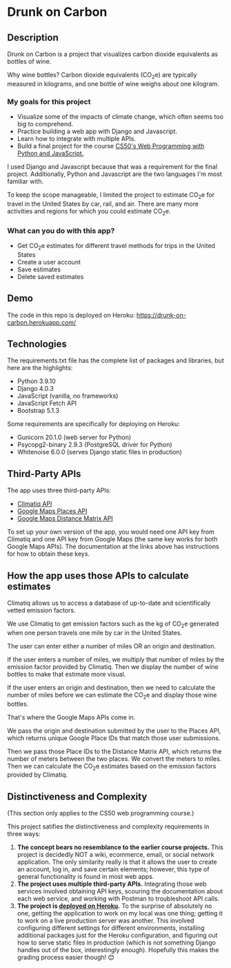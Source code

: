 # Drunk on Carbon

## Description
Drunk on Carbon is a project that visualizes carbon dioxide equivalents as bottles of wine.

Why wine bottles? Carbon dioxide equivalents (CO<sub>2</sub>e) are typically measured in kilograms, and one bottle of wine weighs about one kilogram.

### My goals for this project
* Visualize some of the impacts of climate change, which often seems too big to comprehend.
* Practice building a web app with Django and Javascript.
* Learn how to integrate with multiple APIs.
* Build a final project for the course [CS50's Web Programming with Python and JavaScript.](https://www.edx.org/course/cs50s-web-programming-with-python-and-javascript)

I used Django and Javascript because that was a requirement for the final project. Additionally, Python and Javascript are the two languages I'm most familiar with.

To keep the scope manageable, I limited the project to estimate CO<sub>2</sub>e for travel in the United States by car, rail, and air. There are many more activities and regions for which you could estimate CO<sub>2</sub>e.

### What can you do with this app?
* Get CO<sub>2</sub>e estimates for different travel methods for trips in the United States
* Create a user account
* Save estimates
* Delete saved estimates


## Demo
The code in this repo is deployed on Heroku: https://drunk-on-carbon.herokuapp.com/


## Technologies
The requirements.txt file has the complete list of packages and libraries, but here are the highlights:

* Python 3.9.10 
* Django 4.0.3
* JavaScript (vanilla, no frameworks)
* JavaScript Fetch API
* Bootstrap 5.1.3

Some requirements are specifically for deploying on Heroku:
* Gunicorn 20.1.0 (web server for Python)
* Psycopg2-binary 2.9.3 (PostgreSQL driver for Python)
* Whitenoise 6.0.0 (serves Django static files in production)


## Third-Party APIs
The app uses three third-party APIs:
* [Climatiq API](https://www.climatiq.io/docs)
* [Google Maps Places API](https://developers.google.com/maps/documentation/places/web-service)
* [Google Maps Distance Matrix API](https://developers.google.com/maps/documentation/distance-matrix)

To set up your own version of the app, you would need one API key from Climatiq and one API key from Google Maps (the same key works for both Google Maps APIs). The documentation at the links above has instructions for how to obtain these keys.

## How the app uses those APIs to calculate estimates
Climatiq allows us to access a database of up-to-date and scientifically vetted emission factors.

We use Climatiq to get emission factors such as the kg of CO<sub>2</sub>e generated when one person travels one mile by car in the United States.

The user can enter either a number of miles OR an origin and destination.

If the user enters a number of miles, we multiply that number of miles by the emission factor provided by Climatiq. Then we display the number of wine bottles to make that estimate more visual.

If the user enters an origin and destination, then we need to calculate the number of miles before we can estimate the CO<sub>2</sub>e and display those wine bottles.

That's where the Google Maps APIs come in.

We pass the origin and destination submitted by the user to the Places API, which returns unique Google Place IDs that match those user submissions.

Then we pass those Place IDs to the Distance Matrix API, which returns the number of meters between the two places. We convert the meters to miles. Then we can calculate the CO<sub>2</sub>e estimates based on the emission factors provided by Climatiq.

## Distinctiveness and Complexity
(This section only applies to the CS50 web programming course.)

This project satifies the distinctiveness and complexity requirements in three ways:
1. **The concept bears no resemblance to the earlier course projects.** This project is decidedly NOT a wiki, ecommerce, email, or social network application. The only similarity really is that it allows the user to create an account, log in, and save certain elements; however, this type of general functionality is found in most web apps.
2. **The project uses multiple third-party APIs.** Integrating those web services involved obtaining API keys, scouring the documentation about each web service, and working with Postman to troubleshoot API calls.
3. **The project is [deployed on Heroku](https://drunk-on-carbon.herokuapp.com/).** To the surprise of absolutely no one, getting the application to work on my local was one thing; getting it to work on a live production server was another. This involved configuring different settings for different environments, installing additional packages just for the Heroku configuration, and figuring out how to serve static files in production (which is not something Django handles out of the box, interestingly enough). Hopefully this makes the grading process easier though! :blush: